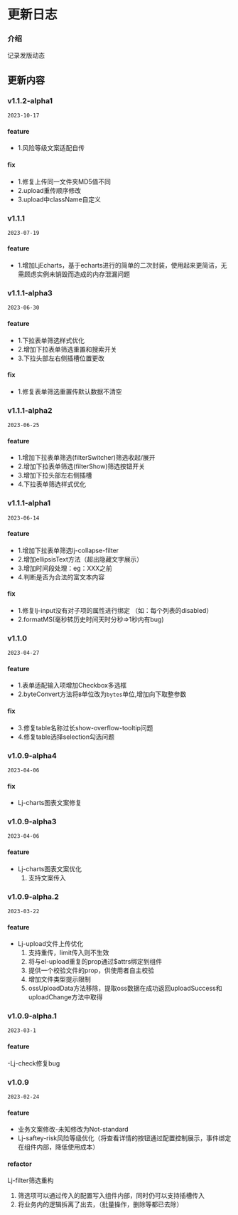 # 更新日志

### 介绍

记录发版动态


## 更新内容

### v1.1.2-alpha1
`2023-10-17`
#### feature
- 1.风险等级文案适配自传
#### fix
- 1.修复上传同一文件夹MD5值不同
- 2.upload重传顺序修改
- 3.upload中className自定义

### v1.1.1
`2023-07-19`
#### feature
- 1.增加LjEcharts，基于echarts进行的简单的二次封装，使用起来更简洁，无需顾虑实例未销毁而造成的内存泄漏问题
### v1.1.1-alpha3
`2023-06-30`
#### feature
- 1.下拉表单筛选样式优化
- 2.增加下拉表单筛选重置和搜索开关	
- 3.下拉头部左右侧插槽位置更改
#### fix
- 1.修复表单筛选重置传默认数据不清空

### v1.1.1-alpha2
`2023-06-25`
#### feature
- 1.增加下拉表单筛选(filterSwitcher)筛选收起/展开
- 2.增加下拉表单筛选(filterShow)筛选按钮开关	
- 3.增加下拉头部左右侧插槽
- 4.下拉表单筛选样式优化

### v1.1.1-alpha1
`2023-06-14`
#### feature
- 1.增加下拉表单筛选lj-collapse-filter
- 2.增加ellipsisText方法（超出隐藏文字展示）
- 3.增加时间段处理：eg：XXX之前
- 4.判断是否为合法的富文本内容
#### fix
- 1.修复lj-input没有对子项的属性进行绑定 （如：每个列表的disabled）
- 2.formatMS(毫秒转历史时间天时分秒=>1秒内有bug)

### v1.1.0
`2023-04-27`
#### feature
- 1.表单适配输入项增加Checkbox多选框
- 2.byteConvert方法将`B`单位改为`bytes`单位,增加向下取整参数
#### fix
- 3.修复table名称过长show-overflow-tooltip问题
- 4.修复table选择selection勾选问题

### v1.0.9-alpha4
`2023-04-06`
#### fix
- Lj-charts图表文案修复

### v1.0.9-alpha3
`2023-04-06`
#### feature
- Lj-charts图表文案优化
  1. 支持文案传入
  
### v1.0.9-alpha.2
`2023-03-22`
#### feature
- Lj-upload文件上传优化
  1. 支持重传，limit传入则不生效
  2. 将与el-upload重复的prop通过$attrs绑定到组件
  3. 提供一个校验文件的prop，供使用者自主校验
  4. 增加文件类型提示限制
  5. ossUploadData方法移除，提取oss数据在成功返回uploadSuccess和uploadChange方法中取得

### v1.0.9-alpha.1
`2023-03-1`
#### feature
-Lj-check修复bug

### v1.0.9
`2023-02-24`
#### feature
- 业务文案修改-未知修改为Not-standard
- Lj-saftey-risk风险等级优化（将查看详情的按钮通过配置控制展示，事件绑定在组件内部，降低使用成本）
#### refactor
Lj-filter筛选重构
  1. 筛选项可以通过传入的配置写入组件内部，同时仍可以支持插槽传入
  2. 将业务内的逻辑拆离了出去，（批量操作，删除等都已去除） 

